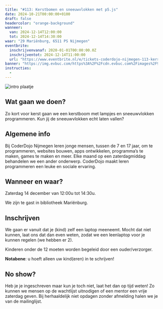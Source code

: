 ```yaml
---
title: "#113: Kerstbomen en sneeuwvlokken met p5.js"
date: 2024-10-21T00:00:00+0100
draft: false
headercolor: "orange-background"
wanneer: 
  van: 2024-12-14T12:00:00
  tot: 2024-12-14T14:30:00
waar: "29 Mariënburg, 6511 PS Nijmegen"
eventbrite:
  inschrijvenvanaf: 2020-01-01T00:00:00.0Z
  inschrijventot: 2024-12-14T11:00:00
  url: "https://www.eventbrite.nl/e/tickets-coderdojo-nijmegen-113-kerstbomen-en-sneeuwvlokken-met-p5js-1054089242299"
banner: "https://img.evbuc.com/https%3A%2F%2Fcdn.evbuc.com%2Fimages%2F906277003%2F187233351803%2F1%2Foriginal.20241125-205426?h=200&w=450&auto=format%2Ccompress&q=75&sharp=10&rect=0%2C0%2C2160%2C1080&s=cebe179e3ff17c80d7d94ecb28fb25f1"
instructies:
  - 
---
```


![intro plaatje](https://img.evbuc.com/https%3A%2F%2Fcdn.evbuc.com%2Fimages%2F906277003%2F187233351803%2F1%2Foriginal.20241125-205426?h=200&w=450&auto=format%2Ccompress&q=75&sharp=10&rect=0%2C0%2C2160%2C1080&s=cebe179e3ff17c80d7d94ecb28fb25f1)


## Wat gaan we doen?

Zo kort voor kerst gaan we een kerstboom met lampjes en sneeuwvlokken programmeren. Kun jij de sneeuwvlokken echt laten vallen?




<!--more-->


## Algemene info

Bij CoderDojo Nijmegen leren jonge mensen, tussen de 7 en 17 jaar, om te programmeren, websites bouwen, apps ontwikkelen, programma’s te maken, games te maken en meer. Elke maand op een zaterdagmiddag behandelen we een ander onderwerp. CoderDojo maakt leren programmeren een leuke en sociale ervaring.



## Wanneer en waar?

Zaterdag 14 december van 12:00u tot 14:30u.

We zijn te gast in bibliotheek Mariënburg.



## Inschrijven

We gaan er vanuit dat je (kind) zelf een laptop meeneemt. Mocht dat niet kunnen, laat ons dat dan even weten, zodat we een leenlaptop voor je kunnen regelen (we hebben er 2).

Kinderen onder de 12 moeten worden begeleid door een ouder/verzorger.

**Notabene**: u hoeft alleen uw kind(eren) in te schrijven!



## No show?

Heb je je ingeschreven maar kun je toch niet, laat het dan op tijd weten! Zo kunnen we mensen op de wachtlijst uitnodigen of een mentor een vrije zaterdag geven. Bij herhaaldelijk niet opdagen zonder afmelding halen we je van de mailinglijst.